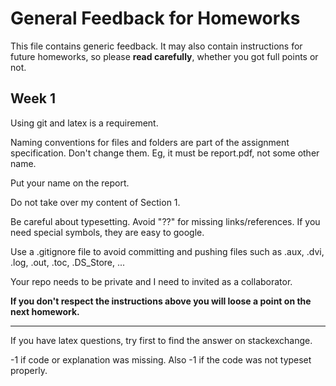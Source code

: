 # General Feedback for Homeworks

This file contains generic feedback. It may also contain instructions for future homeworks, so please **read carefully**, whether you got full points or not.

## Week 1

Using git and latex is a requirement.

Naming conventions for files and folders are part of the assignment specification. Don't change them. Eg, it must be report.pdf, not some other name.

Put your name on the report.

Do not take over my content of Section 1. 

Be careful about typesetting. Avoid "??" for missing links/references. If you need special symbols, they are easy to google.

Use a .gitignore file to avoid committing and pushing files such as .aux, .dvi, .log, .out, .toc, .DS_Store, ...

Your repo needs to be private and I need to invited as a collaborator.	

**If you don't respect the instructions above you will loose a point on the next homework.**

---

If you have latex questions, try first to find the answer on stackexchange.

-1 if code or explanation was missing. Also -1 if the code was not typeset properly.




